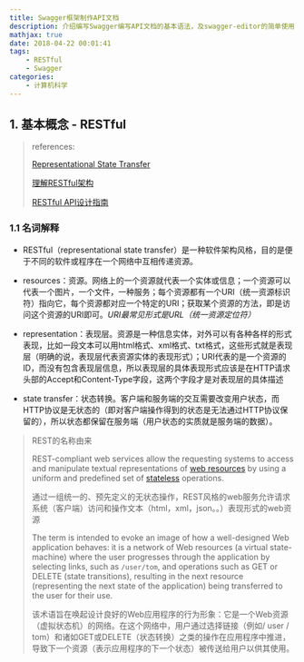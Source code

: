 ```yaml
---
title: Swagger框架制作API文档
description: 介绍编写Swagger编写API文档的基本语法，及swagger-editor的简单使用
mathjax: true
date: 2018-04-22 00:01:41
tags:
	- RESTful
	- Swagger
categories:
	- 计算机科学
---
```


## 1. 基本概念 - RESTful

> references:
>
> [Representational State Transfer](https://zh.wikipedia.org/wiki/具象状态传输)
>
> [理解RESTful架构](http://www.ruanyifeng.com/blog/2011/09/restful.html)
>
> [RESTful API设计指南](http://www.ruanyifeng.com/blog/2014/05/restful_api.html)

### 1.1 名词解释

- RESTful（representational state transfer）是一种软件架构风格，目的是便于不同的软件或程序在一个网络中互相传递资源。


- resources：资源。网络上的一个资源就代表一个实体或信息；一个资源可以代表一个图片，一个文件，一种服务；每个资源都有一个URI（统一资源标识符）指向它，每个资源都对应一个特定的URI；获取某个资源的方法，即是访问这个资源的URI即可。*URI最常见形式是URL（统一资源定位符）*
- representation：表现层。资源是一种信息实体，对外可以有各种各样的形式表现，比如一段文本可以用html格式、xml格式、txt格式，这些形式就是表现层（明确的说，表现层代表资源实体的表现形式）；URI代表的是一个资源的ID，而没有包含表现层信息，所以表现层的具体表现形式应该是在HTTP请求头部的Accept和Content-Type字段，这两个字段才是对表现层的具体描述
- state transfer：状态转换。客户端和服务端的交互需要改变用户状态，而HTTP协议是无状态的（即对客户端操作得到的状态是无法通过HTTP协议保留的），所以状态都保留在服务端（用户状态的实质就是服务端的数据）。

> REST的名称由来
>
> REST-compliant web services allow the requesting systems to access and manipulate textual representations of [web resources](https://en.wikipedia.org/wiki/Web_resource) by using a uniform and predefined set of [stateless](https://en.wikipedia.org/wiki/Stateless_protocol) operations.
>
> 通过一组统一的、预先定义的无状态操作，REST风格的web服务允许请求系统（客户端）访问和操作文本（html，xml，json。。）表现形式的web资源
>
> 
>
> The term is intended to evoke an image of how a well-designed Web application behaves: it is a network of Web resources (a virtual state-machine) where the user progresses through the application by selecting links, such as `/user/tom`, and operations such as GET or DELETE (state transitions), resulting in the next resource (representing the next state of the application) being transferred to the user for their use.
>
> 
> 该术语旨在唤起设计良好的Web应用程序的行为形象：它是一个Web资源（虚拟状态机）的网络。在这个网络中，用户通过选择链接（例如/ user / tom）和诸如GET或DELETE（状态转换）之类的操作在应用程序中推进，导致下一个资源（表示应用程序的下一个状态）被传送给用户以供其使用。